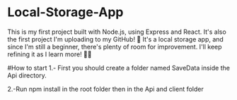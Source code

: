 # Local-Storage-App
This is my first project built with Node.js, using Express and React. It's also the first project I'm uploading to my GitHub! 🚀 It's a local storage app, and since I'm still a beginner, there's plenty of room for improvement. I'll keep refining it as I learn more! 🔧✨

#How to start
1.- First you should create a folder named SaveData inside the Api directory.

2.-Run npm install in the root folder then in the Api and client folder
